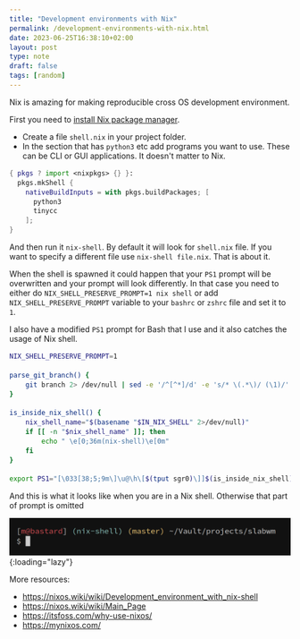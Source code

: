 ```yaml
---
title: "Development environments with Nix"
permalink: /development-environments-with-nix.html
date: 2023-06-25T16:38:10+02:00
layout: post
type: note
draft: false
tags: [random]
---
```


Nix is amazing for making reproducible cross OS development environment.

First you need to [install Nix package
manager](https://nixos.org/download.html).

- Create a file `shell.nix` in your project folder.
- In the section that has `python3` etc add programs you want to use. These can
  be CLI or GUI applications. It doesn't matter to Nix.

```nix
{ pkgs ? import <nixpkgs> {} }:
  pkgs.mkShell {
    nativeBuildInputs = with pkgs.buildPackages; [
	  python3
	  tinycc
	];
}
```

And then run it `nix-shell`. By default it will look for `shell.nix` file. If
you want to specify a different file use `nix-shell file.nix`. That is about it.

When the shell is spawned it could happen that your `PS1` prompt will be
overwritten and your prompt will look differently. In that case you need to
either do `NIX_SHELL_PRESERVE_PROMPT=1 nix shell` or add
`NIX_SHELL_PRESERVE_PROMPT` variable to your `bashrc` or `zshrc` file and set it
to `1`.

I also have a modified `PS1` prompt for Bash that I use and it also catches the
usage of Nix shell.

```sh
NIX_SHELL_PRESERVE_PROMPT=1

parse_git_branch() {
	git branch 2> /dev/null | sed -e '/^[^*]/d' -e 's/* \(.*\)/ (\1)/'
}

is_inside_nix_shell() {
	nix_shell_name="$(basename "$IN_NIX_SHELL" 2>/dev/null)"
	if [[ -n "$nix_shell_name" ]]; then
		echo " \e[0;36m(nix-shell)\e[0m"
	fi
}

export PS1="[\033[38;5;9m\]\u@\h\[$(tput sgr0)\]]$(is_inside_nix_shell)\[\033[33m\]\$(parse_git_branch)\[\033[00m\] \w\[$(tput sgr0)\] \n$ "
```

And this is what it looks like when you are in a Nix shell. Otherwise that part
of prompt is omitted

![PS1 Prompt](/assets/notes/ps1-prompt.png){:loading="lazy"}

More resources:

- https://nixos.wiki/wiki/Development_environment_with_nix-shell
- https://nixos.wiki/wiki/Main_Page
- https://itsfoss.com/why-use-nixos/
- https://mynixos.com/
